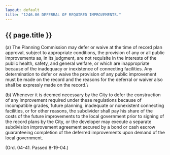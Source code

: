 ```yaml
---
layout: default 
title: "1246.06 DEFERRAL OF REQUIRED IMPROVEMENTS."
---
```


{{ page.title }}
----------------

​(a) The Planning Commission may defer or waive at the time of record
plan approval, subject to appropriate conditions, the provision of any
or all public improvements as, in its judgment, are not requisite in the
interests of the public health, safety, and general welfare, or which
are inappropriate because of the inadequacy or inexistence of connecting
facilities. Any determination to defer or waive the provision of any
public improvement must be made on the record and the reasons for the
deferral or waiver also shall be expressly made on the record.\\

​(b) Whenever it is deemed necessary by the City to defer the
construction of any improvement required under these regulations because
of incompatible grades, future planning, inadequate or nonexistent
connecting facilities, or for other reasons, the subdivider shall pay
his share of the costs of the future improvements to the local
government prior to signing of the record plans by the City, or the
developer may execute a separate subdivision improvement agreement
secured by a bond or cash escrow guaranteeing completion of the deferred
improvements upon demand of the local government.

(Ord. 04-41. Passed 8-19-04.)
